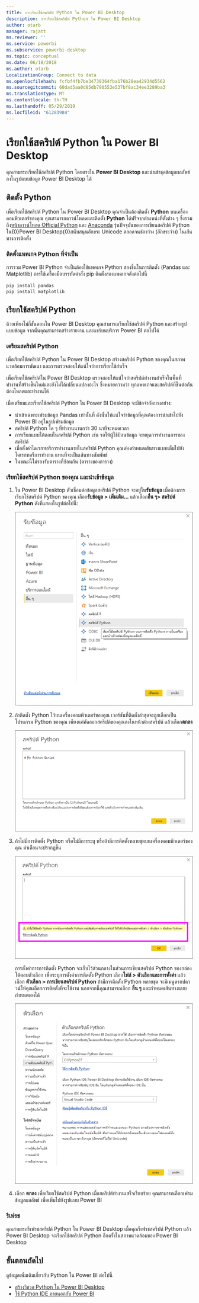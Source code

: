 ```yaml
---
title: การเรียกใช้สคริปต์ Python ใน Power BI Desktop
description: การเรียกใช้สคริปต์ Python ใน Power BI Desktop
author: otarb
manager: rajatt
ms.reviewer: ''
ms.service: powerbi
ms.subservice: powerbi-desktop
ms.topic: conceptual
ms.date: 06/18/2018
ms.author: otarb
LocalizationGroup: Connect to data
ms.openlocfilehash: fcfbf4fb7be34739364fba176b28ea42934d5562
ms.sourcegitcommit: 60dad5aa0d85db790553e537bf8ac34ee3289ba3
ms.translationtype: MT
ms.contentlocale: th-TH
ms.lasthandoff: 05/29/2019
ms.locfileid: "61283984"
---
```

# <a name="run-python-scripts-in-power-bi-desktop"></a>เรียกใช้สคริปต์ Python ใน Power BI Desktop
คุณสามารถเรียกใช้สคริปต์ Python โดยตรงใน **Power BI Desktop** และนำเข้าชุดข้อมูลผลลัพธ์ลงในรูปแบบข้อมูล Power BI Desktop ได้

## <a name="install-python"></a>ติดตั้ง Python
เพื่อเรียกใช้สคริปต์ Python ใน Power BI Desktop คุณจำเป็นต้องติดตั้ง **Python** บนเครื่องคอมพิวเตอร์ของคุณ คุณสามารถดาวน์โหลดและติดตั้ง **Python** ได้ฟรีจากตำแหน่งที่ตั้งต่าง ๆ ซึ่งรวมถึง[หน้าดาวน์โหลด Official Python](https://www.python.org/) และ [Anaconda](https://anaconda.org/anaconda/python/) รุ่นปัจจุบันของการเขียนสคริปต์ Python ใน{0}Power BI Desktop{0}สนับสนุนอักขระ Unicode ตลอดจนช่องว่าง (อักขระว่าง) ในเส้นทางการติดตั้ง

### <a name="install-required-python-packages"></a>ติดตั้งแพคเกจ Python ที่จำเป็น
การรวม Power BI Python จำเป็นต้องใช้แพคเกจ Python สองชิ้นในการติดตั้ง (Pandas และ Matplotlib)  การใช้เครื่องมือบรรทัดคำสั่ง pip ติดตั้งสองแพคเกจดังต่อไปนี้

```
pip install pandas
pip install matplotlib
```

## <a name="run-python-scripts"></a>เรียกใช้สคริปต์ Python
ด้วยเพียงไม่กี่ขั้นตอนใน Power BI Desktop คุณสามารถเรียกใช้สคริปต์ Python และสร้างรูปแบบข้อมูล จากนั้นคุณสามารถสร้างรายงาน และแชร์บนบริการ Power BI ต่อไปได้

### <a name="prepare-a-python-script"></a>เตรียมสคริปต์ Python
เพื่อเรียกใช้สคริปต์ Python ใน Power BI Desktop สร้างสคริปต์ Python ของคุณในสภาพแวดล้อมการพัฒนา และการตรวจสอบให้แน่ใจว่าการเรียกใช้สำเร็จ

เพื่อเรียกใช้สคริปต์ใน Power BI Desktop ตรวจสอบให้แน่ใจว่าสคริปต์ทำงานสำเร็จในพื้นที่ทำงานที่สร้างขึ้นใหม่และยังไม่ได้เปลี่ยนแปลงอะไร ซึ่งหมายความว่า ทุกแพคเกจและสคริปต์ที่ขึ้นต่อกัน ต้องโหลดและทำงานได้

เมื่อเตรียมและเรียกใช้สคริปต์ Python ใน Power BI Desktop จะมีข้อจำกัดบางอย่าง:

* นำเข้าเฉพาะเฟรมข้อมูล Pandas เท่านั้นที่ ดังนั้นให้แน่ใจว่าข้อมูลที่คุณต้องการนำเข้าไปยัง Power BI อยู่ในรูปเฟรมข้อมูล
* สคริปต์ Python ใด ๆ ที่ทำงานนานกว่า 30 นาทีจะหมดเวลา
* การเรียกแบบโต้ตอบในสคริปต์ Python เช่น รอให้ผู้ใช้ป้อนข้อมูล จะหยุดการทำงานการของสคริปต์
* เมื่อตั้งค่าไดเรกทอรีการทำงานภายในสคริปต์ Python คุณ*ต้อง*กำหนดเส้นทางแบบเต็มไปยังไดเรกทอรีการทำงาน แทนที่จะเป็นเส้นทางสัมพัทธ์
* ในขณะนี้ไม่รองรับตารางที่ซ้อนกัน (ตารางของตาราง) 

### <a name="run-your-python-script-and-import-data"></a>เรียกใช้สคริปต์ Python ของคุณ และนำเข้าข้อมูล
1. ใน Power BI Desktop ตัวเชื่อมต่อข้อมูลสคริปต์ Python จะอยู่ใน**รับข้อมูล** เมื่อต้องการเรียกใช้สคริปต์ Python ของคุณ เลือก**รับข้อมูล &gt; เพิ่มเติม...** แล้วเลือก**อื่น ๆ&gt; สคริปต์ Python** ดังที่แสดงในรูปต่อไปนี้:
   
   ![](media/desktop-python-scripts/python-scripts-1.png)
2. ถ้าติดตั้ง Python ไว้บนเครื่องคอมพิวเตอร์ของคุณ เวอร์ชันที่ติดตั้งล่าสุดจะถูกเลือกเป็นโปรแกรม Python ของคุณ เพียงแค่คัดลอกสคริปต์ของคุณลงในหน้าต่างสคริปต์ แล้วเลือก**ตกลง**
   
   ![](media/desktop-python-scripts/python-scripts-2.png)
3. ถ้าไม่มีการติดตั้ง Python หรือไม่มีการระบุ หรือถ้ามีการติดตั้งหลายชุดบนเครื่องคอมพิวเตอร์ของคุณ คำเตือนจะปรากฏขึ้น
   
   ![](media/desktop-python-scripts/python-scripts-3.png)
   
   การตั้งค่าการการติดตั้ง Python จะเก็บไว้ส่วนกลางในส่วนการเขียนสคริปต์ Python  ของกล่องโต้ตอบตัวเลือก เพื่อระบุการตั้งค่าการติดตั้ง Python เลือก**ไฟล์ > ตัวเลือกและการตั้งค่า** แล้วเลือก **ตัวเลือก > การเขียนสคริปต์ Python** ถ้ามีการติดตั้ง Python หลายชุด จะมีเมนูดรอปดาวน์ให้คุณเลือกการติดตั้งที่จะใช้งาน นอกจากนี้คุณสามารถเลือก **อื่น ๆ** และกำหนดเส้นทางแบบกำหนดเองได้
   
   ![](media/desktop-python-scripts/python-scripts-4.png)
4. เลือก **ตกลง** เพื่อเรียกใช้สคริปต์ Python เมื่อสคริปต์ทำงานเสร็จเรียบร้อย คุณสามารถเลือกเฟรมข้อมูลผลลัพธ์ เพื่อเพิ่มไปยังรูปแบบ Power BI

### <a name="refresh"></a>รีเฟรช
คุณสามารถรีเฟรชสคริปต์ Python ใน Power BI Desktop เมื่อคุณรีเฟรชสคริปต์ Python แล้ว Power BI Desktop จะเรียกใช้สคริปต์ Python อีกครั้งในสภาพแวดล้อมของ Power BI Desktop

## <a name="next-steps"></a>ขั้นตอนถัดไป
ดูข้อมูลเพิ่มเติมเกี่ยวกับ Python ใน Power BI ต่อไปนี้

* [สร้างวิชวล Python ใน Power BI Desktop](desktop-python-visuals.md)
* [ใช้ Python IDE ภายนอกกับ Power BI](desktop-python-ide.md)
